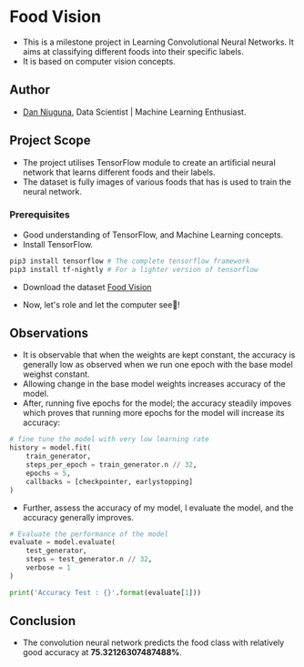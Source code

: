 # Food Vision

- This is a milestone project in Learning Convolutional Neural Networks. It aims at classifying different foods into their specific labels.
- It is based on computer vision concepts.

## Author

- [Dan Njuguna](mailto:njorogedan020j@gmail.com), Data Scientist | Machine Learning Enthusiast.

## Project Scope

- The project utilises TensorFlow module to create an artificial neural network that learns different foods and their labels.
- The dataset is fully images of various foods that has is used to train the neural network.

### Prerequisites

- Good understanding of TensorFlow, and Machine Learning concepts.
- Install TensorFlow.

```bash
pip3 install tensorflow # The complete tensorflow framework
pip3 install tf-nightly # For a lighter version of tensorflow
```

- Download the dataset [Food Vision](https://www.kaggle.com/datasets/trolukovich/food11-image-dataset)

- Now, let's role and let the computer see👀!

## Observations

- It is observable that when the weights are kept constant, the accuracy is generally low as observed when we run one epoch with the base model weighst constant.
- Allowing change in the base model weights increases accuracy of the model.
- After, running five epochs for the model; the accuracy steadily impoves which proves that running more epochs for the model will increase its accuracy:

```Python
# fine tune the model with very low learning rate
history = model.fit(
    train_generator, 
    steps_per_epoch = train_generator.n // 32, 
    epochs = 5, 
    callbacks = [checkpointer, earlystopping]
)
```

- Further, assess the accuracy of my model, I evaluate the model, and the accuracy generally improves.

```Python
# Evaluate the performance of the model
evaluate = model.evaluate(
    test_generator, 
    steps = test_generator.n // 32, 
    verbose = 1
)

print('Accuracy Test : {}'.format(evaluate[1]))
```

## Conclusion

- The convolution neural network predicts the food class with relatively good accuracy at **75.32126307487488%**.
